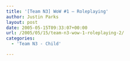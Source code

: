 ```yaml
---
title: '[Team N3] WoW #1 – Roleplaying'
author: Justin Parks
layout: post
date: 2005-05-15T09:33:07+00:00
url: /2005/05/15/team-n3-wow-1-roleplaying-2/
categories:
  - 'Team N3 - Child'

---
```

